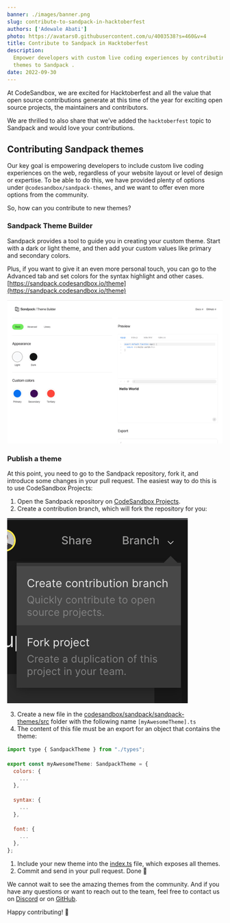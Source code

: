 ```yaml
---
banner: ./images/banner.png
slug: contribute-to-sandpack-in-hacktoberfest
authors: ['Adewale Abati']
photo: https://avatars0.githubusercontent.com/u/4003538?s=460&v=4
title: Contribute to Sandpack in Hacktoberfest
description:
  Empower developers with custom live coding experiences by contributing  new
  themes to Sandpack .
date: 2022-09-30
---
```


At CodeSandbox, we are excited for Hacktoberfest and all the value that open
source contributions generate at this time of the year for exciting open source
projects, the maintainers and contributors.

We are thrilled to also share that we’ve added the `hacktoberfest` topic to
Sandpack and would love your contributions.

## Contributing Sandpack themes

Our key goal is empowering developers to include custom live coding experiences
on the web, regardless of your website layout or level of design or expertise.
To be able to do this, we have provided plenty of options under
`@codesandbox/sandpack-themes`, and we want to offer even more options from the
community.

So, how can you contribute to new themes?

### **Sandpack Theme Builder**

Sandpack provides a tool to guide you in creating your custom theme. Start with
a dark or light theme, and then add your custom values like primary and
secondary colors.

Plus, if you want to give it an even more personal touch, you can go to the
Advanced tab and set colors for the syntax highlight and other cases.
[https://sandpack.codesandbox.io/theme](https://sandpack.codesandbox.io/theme)

![sandpack-theme-builder.gif](./images/sandpack-theme-builder.gif)

### **Publish a theme**

At this point, you need to go to the Sandpack repository, fork it, and introduce
some changes in your pull request. The easiest way to do this is to use
CodeSandbox Projects:

1. Open the Sandpack repository on
   [CodeSandbox Projects](https://codesandbox.io/p/github/codesandbox/sandpack/main?file=%2FREADME.md).
2. Create a contribution branch, which will fork the repository for you:

![Contribution branch](./images/contribution-branch.png)

3. Create a new file in
   the [codesandbox/sandpack/sandpack-themes/src](https://github.com/codesandbox/sandpack/tree/main/sandpack-themes/src) folder
   with the following name `[myAwesomeTheme].ts`
4. The content of this file must be an export for an object that contains the
   theme:

```js
import type { SandpackTheme } from "./types";

export const myAwesomeTheme: SandpackTheme = {
  colors: {
    ...
  },

  syntax: {
    ...
  },

  font: {
    ...
  },
};

```

1. Include your new theme into
   the [index.ts](https://github.com/codesandbox/sandpack/blob/main/sandpack-themes/src/index.ts)
   file, which exposes all themes.
2. Commit and send in your pull request. Done 🚀

We cannot wait to see the amazing themes from the community. And if you have any
questions or want to reach out to the team, feel free to contact us on
[Discord](https://discord.gg/C6vfhW3H6e) or on
[GitHub](https://github.com/codesandbox/sandpack/issues).

Happy contributing! 🎉
